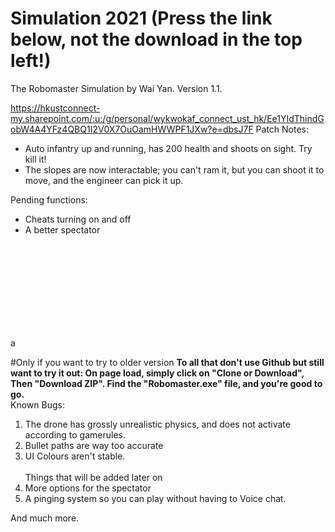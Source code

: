 # Simulation 2021 (Press the link below, not the download in the top left!)
The Robomaster Simulation by Wai Yan.
Version 1.1.<br>

https://hkustconnect-my.sharepoint.com/:u:/g/personal/wykwokaf_connect_ust_hk/Ee1YIdThindGobW4A4YFz4QBQ1I2V0X7OuOamHWWPF1JXw?e=dbsJ7F
Patch Notes:
- Auto infantry up and running, has 200 health and shoots on sight. Try kill it!
- The slopes are now interactable; you can't ram it, but you can shoot it to move, and the engineer can pick it up.

Pending functions:
- Cheats turning on and off
- A better spectator

<br><br><br><br><br><br><br><br>





a




#Only if you want to try to older version
<b>To all that don't use Github but still want to try it out:
On page load, simply click on "Clone or Download", Then "Download ZIP". Find the "Robomaster.exe" file, and you're good to go.</b><br>
Known Bugs:
1) The drone has grossly unrealistic physics, and does not activate according to gamerules.
2) Bullet paths are way too accurate
3) UI Colours aren't stable. 
<br><br>
Things that will be added later on
1) More options for the spectator
2) A pinging system so you can play without having to Voice chat.

And much more.

